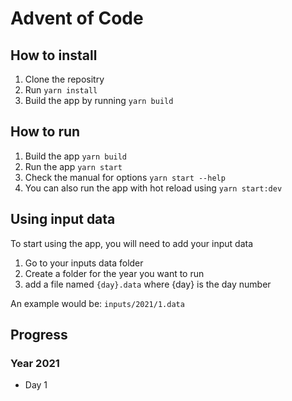# Advent of Code

## How to install
1. Clone the repositry
2. Run `yarn install`
3. Build the app by running `yarn build`

## How to run
1. Build the app `yarn build`
2. Run the app `yarn start`
3. Check the manual for options `yarn start --help`
4. You can also run the app with hot reload using `yarn start:dev`

## Using input data
To start using the app, you will need to add your input data
1. Go to your inputs data folder
2. Create a folder for the year you want to run
3. add a file named `{day}.data` where {day} is the day number

An example would be: `inputs/2021/1.data`

## Progress

### Year 2021
- Day 1 